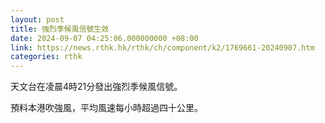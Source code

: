 ```yaml
---
layout: post
title: 強烈季候風信號生效
date: 2024-09-07 04:25:06.000000000 +08:00
link: https://news.rthk.hk/rthk/ch/component/k2/1769661-20240907.htm
categories: rthk
---
```


天文台在凌晨4時21分發出強烈季候風信號。

預料本港吹強風，平均風速每小時超過四十公里。
